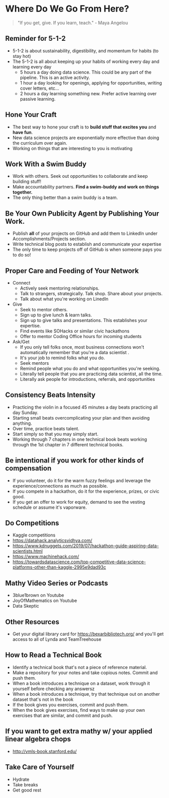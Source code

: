 # Where Do We Go From Here?

>  "If you get, give. If you learn, teach." - Maya Angelou

## Reminder for 5-1-2
- 5-1-2 is about sustainability, digestibility, and momentum for habits (to stay hot)
- The 5-1-2 is all about keeping up your habits of working every day and learning every day
    - 5 hours a day doing data science. This could be any part of the pipeline. This is an active activity. 
    - 1 hour a day looking for openings, applying for opportunities, writing cover letters, etc...
    - 2 hours a day learning something new. Prefer active learning over passive learning.

## Hone Your Craft
- The best way to hone your craft is to **build stuff that excites you** and **have fun**. 
- New data science projects are exponentially more effective than doing the curriculum over again.
- Working on things that are interesting to you is motivating

## Work With a Swim Buddy
- Work with others. Seek out opportunities to collaborate and keep building stuff!
- Make accountability partners. **Find a swim-buddy and work on things together.**
- The only thing better than a swim buddy is a team. 

## Be Your Own Publicity Agent by Publishing Your Work. 
- Publish **all** of your projects on GitHub and add them to LinkedIn under Accomplishments/Projects section.
- Write technical blog posts to establish and communicate your expertise
- The only time to keep projects off of GitHub is when someone pays you to do so!

## Proper Care and Feeding of Your Network
- Connect
    - Actively seek mentoring relationships. 
    - Talk to strangers, strategically. Talk shop. Share about your projects. 
    - Talk about what you're working on LinedIn
- Give
    - Seek to mentor others.
    - Sign up to give lunch & learn talks.
    - Sign up to give talks and presentations. This establishes your expertise.
    - Find events like SOHacks or similar civic hackathons
    - Offer to mentor Coding Office hours for incoming students
- Ask/Get
    - If you only tell folks once, most business connections won't automatically remember that you're a data scientist . 
    - It's your job to remind folks what you do.
    - Seek mentors 
    - Remind people what you do and what opportunities you're seeking.
    - Literally tell people that you are practicing data scientist, all the time. 
    - Literally ask people for introductions, referrals, and opportunities

## Consistency Beats Intensity
- Practicing the violin in a focused 45 minutes a day beats practicing all day Sunday.
- Starting small beats overcomplicating your plan and then avoiding anything.
- Over time, practice beats talent.
- Start simply so that you may simply start.
- Working through 7 chapters in one technical book beats working through the 1st chapter in 7 different technical books.

## Be intentional if you work for other kinds of compensation
- If you volunteer, do it for the warm fuzzy feelings and leverage the experience/connections as much as possible.
- If you compete in a hackathon, do it for the experience, prizes, or civic good. 
- If you get an offer to work for equity, demand to see the vesting schedule or assume it's vaporware.

## Do Competitions
- Kaggle competitions
- https://datahack.analyticsvidhya.com/
- https://www.kdnuggets.com/2019/07/hackathon-guide-aspiring-data-scientists.html
- https://www.machinehack.com/
- https://towardsdatascience.com/top-competitive-data-science-platforms-other-than-kaggle-2995e9dad93c

## Mathy Video Series or Podcasts
- 3blue1brown on Youtube
- JoyOfMathematics on Youtube
- Data Skeptic

## Other Resources
- Get your digital library card for https://bexarbibliotech.org/ and you'll get access to all of Lynda and TeamTreehouse

## How to Read a Technical Book
- Identify a technical book that's not a piece of reference material.
- Make a repository for your notes and take copious notes. Commit and push them.
- When a book introduces a technique on a dataset, work through it yourself before checking any answersz
- When a book introduces a technique, try that technique out on another dataset that's not in the book
- If the book gives you exercises, commit and push them.
- When the book gives exercises, find ways to make up your own exercises that are similar, and commit and push.

## If you want to get extra mathy w/ your applied linear algebra chops
- http://vmls-book.stanford.edu/

## Take Care of Yourself
- Hydrate
- Take breaks
- Get good rest

